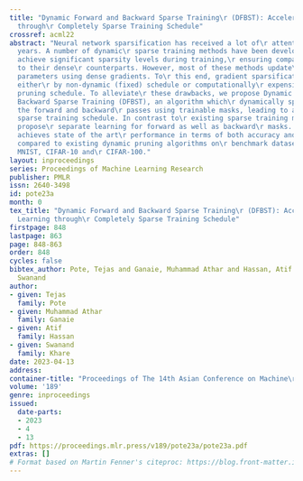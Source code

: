 ```yaml
---
title: "Dynamic Forward and Backward Sparse Training\r (DFBST): Accelerated Deep Learning
  through\r Completely Sparse Training Schedule"
crossref: acml22
abstract: "Neural network sparsification has received a lot of\r attention in recent
  years. A number of dynamic\r sparse training methods have been developed that\r
  achieve significant sparsity levels during training,\r ensuring comparable performance
  to their dense\r counterparts. However, most of these methods update\r all the model
  parameters using dense gradients. To\r this end, gradient sparsification is achieved
  either\r by non-dynamic (fixed) schedule or computationally\r expensive dynamic
  pruning schedule. To alleviate\r these drawbacks, we propose Dynamic Forward and\r
  Backward Sparse Training (DFBST), an algorithm which\r dynamically sparsifies both
  the forward and backward\r passes using trainable masks, leading to a\r completely
  sparse training schedule. In contrast to\r existing sparse training methods, we
  propose\r separate learning for forward as well as backward\r masks. Our approach
  achieves state of the art\r performance in terms of both accuracy and sparsity\r
  compared to existing dynamic pruning algorithms on\r benchmark datasets, namely
  MNIST, CIFAR-10 and\r CIFAR-100."
layout: inproceedings
series: Proceedings of Machine Learning Research
publisher: PMLR
issn: 2640-3498
id: pote23a
month: 0
tex_title: "Dynamic Forward and Backward Sparse Training\r (DFBST): Accelerated Deep
  Learning through\r Completely Sparse Training Schedule"
firstpage: 848
lastpage: 863
page: 848-863
order: 848
cycles: false
bibtex_author: Pote, Tejas and Ganaie, Muhammad Athar and Hassan, Atif and Khare,
  Swanand
author:
- given: Tejas
  family: Pote
- given: Muhammad Athar
  family: Ganaie
- given: Atif
  family: Hassan
- given: Swanand
  family: Khare
date: 2023-04-13
address:
container-title: "Proceedings of The 14th Asian Conference on Machine\r Learning"
volume: '189'
genre: inproceedings
issued:
  date-parts:
  - 2023
  - 4
  - 13
pdf: https://proceedings.mlr.press/v189/pote23a/pote23a.pdf
extras: []
# Format based on Martin Fenner's citeproc: https://blog.front-matter.io/posts/citeproc-yaml-for-bibliographies/
---
```

